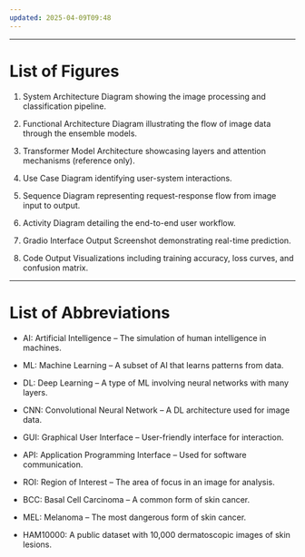 ```yaml
---
updated: 2025-04-09T09:48
---
```


---

# List of Figures

1. System Architecture Diagram showing the image processing and classification pipeline.
    
2. Functional Architecture Diagram illustrating the flow of image data through the ensemble models.
    
3. Transformer Model Architecture showcasing layers and attention mechanisms (reference only).
    
4. Use Case Diagram identifying user-system interactions.
    
5. Sequence Diagram representing request-response flow from image input to output.
    
6. Activity Diagram detailing the end-to-end user workflow.
    
7. Gradio Interface Output Screenshot demonstrating real-time prediction.
    
8. Code Output Visualizations including training accuracy, loss curves, and confusion matrix.
    

---

# List of Abbreviations

- AI: Artificial Intelligence – The simulation of human intelligence in machines.
    
- ML: Machine Learning – A subset of AI that learns patterns from data.
    
- DL: Deep Learning – A type of ML involving neural networks with many layers.
    
- CNN: Convolutional Neural Network – A DL architecture used for image data.
    
- GUI: Graphical User Interface – User-friendly interface for interaction.
    
- API: Application Programming Interface – Used for software communication.
    
- ROI: Region of Interest – The area of focus in an image for analysis.
    
- BCC: Basal Cell Carcinoma – A common form of skin cancer.
    
- MEL: Melanoma – The most dangerous form of skin cancer.
    
- HAM10000: A public dataset with 10,000 dermatoscopic images of skin lesions.